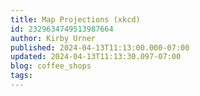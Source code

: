 ```yaml
---
title: Map Projections (xkcd)
id: 2329634749513987664
author: Kirby Urner
published: 2024-04-13T11:13:00.000-07:00
updated: 2024-04-13T11:13:30.097-07:00
blog: coffee_shops
tags: 
---
```


